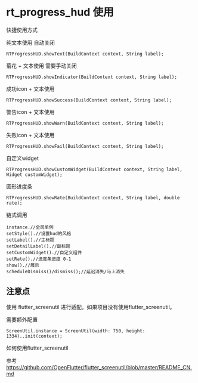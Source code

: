 # rt_progress_hud 使用

快捷使用方式

纯文本使用  自动关闭
```
RTProgressHUD.showText(BuildContext context, String label);
```

菊花 + 文本使用  需要手动关闭
```
RTProgressHUD.showIndicator(BuildContext context, String label);
```
成功icon + 文本使用
```
RTProgressHUD.showSuccess(BuildContext context, String label);
```
警告icon + 文本使用
```
RTProgressHUD.showWarn(BuildContext context, String label);
```
失败icon + 文本使用
```
RTProgressHUD.showFail(BuildContext context, String label);
```
自定义widget
```
RTProgressHUD.showCustomWidget(BuildContext context, String label, Widget customWidget);
```
圆形进度条
```
RTProgressHUD.showRate(BuildContext context, String label, double rate);
```

链式调用
```RTProgressHUD.
instance.//全局单例
setStyle().//设置hud的风格
setLabel().//主标题
setDetailLabel().//副标题
setCustomWidget().//自定义组件
setRate().//进度条进度 0-1
show().//展示
scheduleDismiss()/dismiss();//延迟消失/马上消失

```

## 注意点

使用 flutter_screenutil 进行适配。如果项目没有使用flutter_screenutil。

需要额外配置
```
ScreenUtil.instance = ScreenUtil(width: 750, height: 1334)..init(context);
```
如何使用flutter_screenutil

参考 https://github.com/OpenFlutter/flutter_screenutil/blob/master/README_CN.md



